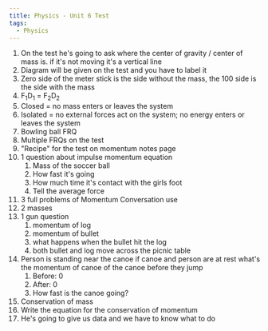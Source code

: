 ```yaml
---
title: Physics - Unit 6 Test
tags:
  - Physics
---
```


1. On the test he's going to ask where the center of gravity / center of mass is. if it's not moving it's a vertical line 
2. Diagram will be given on the test and you have to label it
3. Zero side of the meter stick is the side without the mass, the 100 side is the side with the mass
4. F$_1$D$_1$ = F$_2$D$_2$
5. Closed = no mass enters or leaves the system 
6. Isolated = no external forces act on the system; no energy enters or leaves the system
7. Bowling ball FRQ
8. Multiple FRQs on the test
9. "Recipe" for the test on momentum notes page
10. 1 question about impulse momentum equation
	1. Mass of the soccer ball
	2. How fast it's going
	3. How much time it's contact with the girls foot
	4. Tell the average force
11. 3 full problems of Momentum Conversation use
12. 2 masses
13. 1 gun question
	1. momentum of log
	2. momentum of bullet
	3. what happens when the bullet hit the log
	4. both bullet and log move across the picnic table
14. Person is standing near the canoe if canoe and person are at rest what's the momentum of canoe of the canoe before they jump
	1. Before: 0
	2. After: 0
	3. How fast is the canoe going?
15. Conservation of mass
16. Write the equation for the conservation of momentum
17. He's going to give us data and we have to know what to do